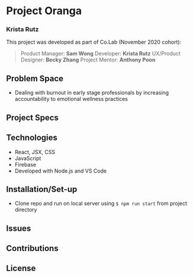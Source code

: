 # Project Oranga

### Krista Rutz

This project was developed as part of Co.Lab (November 2020 cohort):

> Product Manager: **Sam Wong**
> Developer: **Krista Rutz**
> UX/Product Designer: **Becky Zhang**
> Project Mentor: **Anthony Poon**

## Problem Space

- Dealing with burnout in early stage professionals by increasing accountability to emotional wellness practices

## Project Specs

## Technologies

- React, JSX, CSS
- JavaScript
- Firebase
- Developed with Node.js and VS Code

## Installation/Set-up

- Clone repo and run on local server using `$ npm run start` from project directory

## Issues

## Contributions

## License
